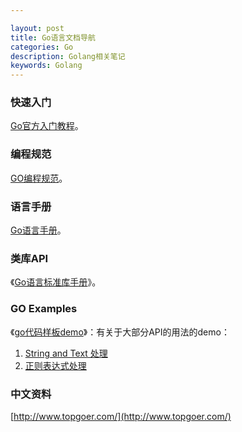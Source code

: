 ```yaml
---

layout: post
title: Go语言文档导航
categories: Go
description: Golang相关笔记
keywords: Golang
---
```


### 快速入门

[Go官方入门教程](https://tour.golang.org/welcome/1)。

### 编程规范

 [GO编程规范](https://golang.org/doc/effective_go)。

### 语言手册

[Go语言手册](https://golang.org/ref/spec)。

### 类库API

《[Go语言标准库手册](https://pkg.go.dev/std)》。

### GO Examples

《[go代码样板demo](https://devbits.app/language/go)》：有关于大部分API的用法的demo：

1. [String and Text 处理](https://devbits.app/c/7/strings-and-text/go)
2. [正则表达式处理](https://devbits.app/c/148/regular-expressions/go)

### 中文资料

[http://www.topgoer.com/](http://www.topgoer.com/)

